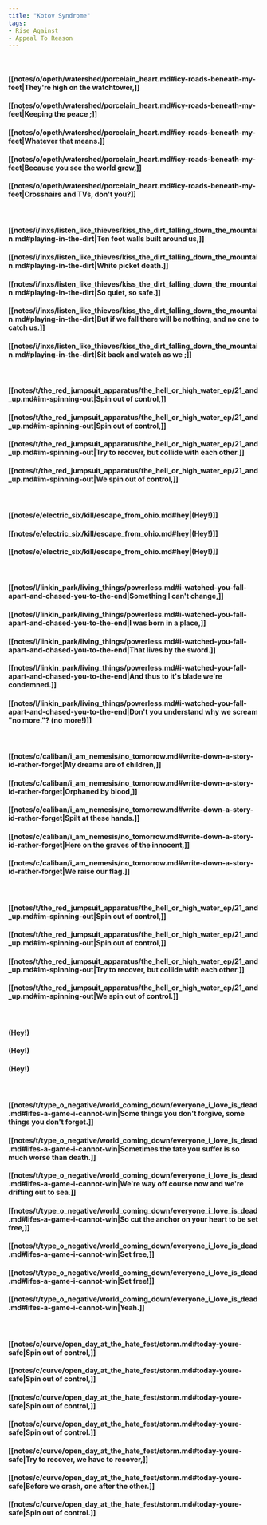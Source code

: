 ```yaml
---
title: "Kotov Syndrome"
tags:
- Rise Against
- Appeal To Reason
---
```

&nbsp;
#### [[notes/o/opeth/watershed/porcelain_heart.md#icy-roads-beneath-my-feet|They're high on the watchtower,]]
#### [[notes/o/opeth/watershed/porcelain_heart.md#icy-roads-beneath-my-feet|Keeping the peace ;]]
#### [[notes/o/opeth/watershed/porcelain_heart.md#icy-roads-beneath-my-feet|Whatever that means.]]
#### [[notes/o/opeth/watershed/porcelain_heart.md#icy-roads-beneath-my-feet|Because you see the world grow,]]
#### [[notes/o/opeth/watershed/porcelain_heart.md#icy-roads-beneath-my-feet|Crosshairs and TVs, don't you?]]
&nbsp;
#### [[notes/i/inxs/listen_like_thieves/kiss_the_dirt_falling_down_the_mountain.md#playing-in-the-dirt|Ten foot walls built around us,]]
#### [[notes/i/inxs/listen_like_thieves/kiss_the_dirt_falling_down_the_mountain.md#playing-in-the-dirt|White picket death.]]
#### [[notes/i/inxs/listen_like_thieves/kiss_the_dirt_falling_down_the_mountain.md#playing-in-the-dirt|So quiet, so safe.]]
#### [[notes/i/inxs/listen_like_thieves/kiss_the_dirt_falling_down_the_mountain.md#playing-in-the-dirt|But if we fall there will be nothing, and no one to catch us.]]
#### [[notes/i/inxs/listen_like_thieves/kiss_the_dirt_falling_down_the_mountain.md#playing-in-the-dirt|Sit back and watch as we ;]]
&nbsp;
#### [[notes/t/the_red_jumpsuit_apparatus/the_hell_or_high_water_ep/21_and_up.md#im-spinning-out|Spin out of control,]]
#### [[notes/t/the_red_jumpsuit_apparatus/the_hell_or_high_water_ep/21_and_up.md#im-spinning-out|Spin out of control,]]
#### [[notes/t/the_red_jumpsuit_apparatus/the_hell_or_high_water_ep/21_and_up.md#im-spinning-out|Try to recover, but collide with each other.]]
#### [[notes/t/the_red_jumpsuit_apparatus/the_hell_or_high_water_ep/21_and_up.md#im-spinning-out|We spin out of control,]]
&nbsp;
#### [[notes/e/electric_six/kill/escape_from_ohio.md#hey|(Hey!)]]
#### [[notes/e/electric_six/kill/escape_from_ohio.md#hey|(Hey!)]]
#### [[notes/e/electric_six/kill/escape_from_ohio.md#hey|(Hey!)]]
&nbsp;
#### [[notes/l/linkin_park/living_things/powerless.md#i-watched-you-fall-apart-and-chased-you-to-the-end|Something I can't change,]]
#### [[notes/l/linkin_park/living_things/powerless.md#i-watched-you-fall-apart-and-chased-you-to-the-end|I was born in a place,]]
#### [[notes/l/linkin_park/living_things/powerless.md#i-watched-you-fall-apart-and-chased-you-to-the-end|That lives by the sword.]]
#### [[notes/l/linkin_park/living_things/powerless.md#i-watched-you-fall-apart-and-chased-you-to-the-end|And thus to it's blade we're condemned.]]
#### [[notes/l/linkin_park/living_things/powerless.md#i-watched-you-fall-apart-and-chased-you-to-the-end|Don't you understand why we scream "no more."? (no more!)]]
&nbsp;
#### [[notes/c/caliban/i_am_nemesis/no_tomorrow.md#write-down-a-story-id-rather-forget|My dreams are of children,]]
#### [[notes/c/caliban/i_am_nemesis/no_tomorrow.md#write-down-a-story-id-rather-forget|Orphaned by blood,]]
#### [[notes/c/caliban/i_am_nemesis/no_tomorrow.md#write-down-a-story-id-rather-forget|Spilt at these hands.]]
#### [[notes/c/caliban/i_am_nemesis/no_tomorrow.md#write-down-a-story-id-rather-forget|Here on the graves of the innocent,]]
#### [[notes/c/caliban/i_am_nemesis/no_tomorrow.md#write-down-a-story-id-rather-forget|We raise our flag.]]
&nbsp;
#### [[notes/t/the_red_jumpsuit_apparatus/the_hell_or_high_water_ep/21_and_up.md#im-spinning-out|Spin out of control,]]
#### [[notes/t/the_red_jumpsuit_apparatus/the_hell_or_high_water_ep/21_and_up.md#im-spinning-out|Spin out of control,]]
#### [[notes/t/the_red_jumpsuit_apparatus/the_hell_or_high_water_ep/21_and_up.md#im-spinning-out|Try to recover, but collide with each other.]]
#### [[notes/t/the_red_jumpsuit_apparatus/the_hell_or_high_water_ep/21_and_up.md#im-spinning-out|We spin out of control.]]
&nbsp;
#### (Hey!)
#### (Hey!)
#### (Hey!)
&nbsp;
#### [[notes/t/type_o_negative/world_coming_down/everyone_i_love_is_dead.md#lifes-a-game-i-cannot-win|Some things you don't forgive, some things you don't forget.]]
#### [[notes/t/type_o_negative/world_coming_down/everyone_i_love_is_dead.md#lifes-a-game-i-cannot-win|Sometimes the fate you suffer is so much worse than death.]]
#### [[notes/t/type_o_negative/world_coming_down/everyone_i_love_is_dead.md#lifes-a-game-i-cannot-win|We're way off course now and we're drifting out to sea.]]
#### [[notes/t/type_o_negative/world_coming_down/everyone_i_love_is_dead.md#lifes-a-game-i-cannot-win|So cut the anchor on your heart to be set free,]]
#### [[notes/t/type_o_negative/world_coming_down/everyone_i_love_is_dead.md#lifes-a-game-i-cannot-win|Set free,]]
#### [[notes/t/type_o_negative/world_coming_down/everyone_i_love_is_dead.md#lifes-a-game-i-cannot-win|Set free!]]
#### [[notes/t/type_o_negative/world_coming_down/everyone_i_love_is_dead.md#lifes-a-game-i-cannot-win|Yeah.]]
&nbsp;
#### [[notes/c/curve/open_day_at_the_hate_fest/storm.md#today-youre-safe|Spin out of control,]]
#### [[notes/c/curve/open_day_at_the_hate_fest/storm.md#today-youre-safe|Spin out of control,]]
#### [[notes/c/curve/open_day_at_the_hate_fest/storm.md#today-youre-safe|Spin out of control,]]
#### [[notes/c/curve/open_day_at_the_hate_fest/storm.md#today-youre-safe|Spin out of control.]]
#### [[notes/c/curve/open_day_at_the_hate_fest/storm.md#today-youre-safe|Try to recover, we have to recover,]]
#### [[notes/c/curve/open_day_at_the_hate_fest/storm.md#today-youre-safe|Before we crash, one after the other.]]
#### [[notes/c/curve/open_day_at_the_hate_fest/storm.md#today-youre-safe|Spin out of control.]]

